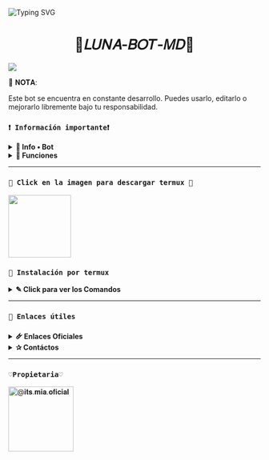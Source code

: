 ![Typing SVG](https://readme-typing-svg.demolab.com?font=Fira+Code&pause=900&color=FF0000&lines=𝐁𝐢𝐞𝐧𝐯𝐞𝐧𝐢𝐝𝐨+𝐚𝐥+𝐑𝐞𝐩𝐨𝐬𝐢𝐭𝐨𝐫𝐢𝐨+𝐎𝐟𝐢𝐜𝐢𝐚𝐥+𝐝𝐞;👑𝐋𝐔𝐍𝐀-𝐁𝐎𝐓👑;𝐆𝐫𝐚𝐜𝐢𝐚𝐬+𝐩𝐨𝐫+𝐩𝐫𝐞𝐟𝐞𝐫𝐢𝐫𝐧𝐨𝐬:𝐂𝐫𝐞𝐚𝐝𝐨+𝐩𝐨𝐫+@𝐢𝐭𝐬.𝐦𝐢𝐚.𝐨𝐟𝐢𝐜𝐢𝐚𝐥𒆜;👑+🌹)

<h1 align="center">🌙𝐿𝑈𝑁𝐴-𝐵𝑂𝑇-𝑀𝐷🌙</h1>

 <img src= "https://files.catbox.moe/g77xv3.png">
    </p>
🧠 𝐍𝐎𝐓𝐀:

Este bot se encuentra en constante desarrollo. Puedes usarlo, editarlo o mejorarlo libremente bajo tu responsabilidad.

### **`❗ Información importante❗`**

<details>
 <summary><b> 👑 Info • Bot</b></summary>

* Este proyecto **no está afiliado de ninguna manera** con `WhatsApp`, `Inc. WhatsApp` es una marca registrada de `WhatsApp LLC`, y este bot es un **desarrollo independiente** que **no tiene ninguna relación oficial con la compañía**.
</details>

<details>
 <summary><b> 👑 Funciones</b></summary>

> Bot en desarrollo si presenta alguna falla reportar al creador para darle una solución óptima.

- [x] Interacción con voz y texto
- [x] Configuración de grupo
- [x] antidelete, antilink, antispam, etc
- [x] Bienvenida personalizada
- [x] Juegos, tictactoe, mate, etc
- [x] Chatbot (simsimi)
- [x] Chatbot (autoresponder)
- [x] Crear sticker de image/video/gif/url
- [x] SubBot (Jadibot)
- [x] Buscador Google
- [x] Juego RPG
- [x] Personalizar imagen del menú
- [x] Descarga de música y video De YT
- [ ] Otros

</details>

---

### **`🍬 Click en la imagen para descargar termux 🍬`**
<a
href="https://www.mediafire.com/file/llugt4zgj7g3n3u/com.termux_1020.apk/file"><img src="https://qu.ax/finc.jpg" height="125px"></a> 

### **`🌹 Instalación por termux`**

<details>
 <summary><b> ✎ Click para ver los Comandos </b></summary>

### **🌹 Instalación manual por termux**
> Nota: Copie y pegue los comandos en termux uno por uno.
```bash
termux-setup-storage
```

```bash
apt update && apt upgrade && pkg install -y git nodejs ffmpeg imagemagick yarn
```

```bash
git clone https://github.com/miaoficial02/Luna-bot-v1 && cd Luna-bot-v1
```

```bash
yarn install
```

```bash
npm install
```

```bash
npm update
```

```bash
npm start
```

> Si aparece (Y/I/N/O/D/Z) [default=N] ? use la letra "y" + "ENTER" para continuar con la instalación

### **🌹 Activar en caso de detenerse en termux🌹**

> Si después de instalar el bot en Termux se detiene (pantalla en blanco, pérdida de conexión a Internet, reinicio del dispositivo), sigue estos pasos:

🔰 Abre Termux y navega al directorio del bot:
   
   ```bash
    cd Luna-bot-v1
   ```

🔰 Inicia el bot nuevamente:
  
   ```bash
    npm start
   ```

### **💫 Volverte owner del Bot**

> Si después de instalar el bot en Termux y iniciar la session del bot (deseas poner tu número es la lista de owner pon este comando:

   ```bash
    cd Luna-bot-v1 && nano settings.js
   ```

</details>

---
### **`🌙 Enlaces útiles`**

<details>
 <summary><b> 🜸 Enlaces Oficiales </b></summary>

 * Canal Oficial  [`¡Click aquí!`](https://whatsapp.com/channel/0029VbBOqfT5q08ULqdpok3Z)
* Grupo Oficial [`¡Click aquí!`](https://chat.whatsapp.com/CS3lv0SdzqCJZoYflz0EsM)
* Canal Oficial 2 [`¡Click aquí!`](https://whatsapp.com/channel/0029Van1PcoFSAt50tWN4d0x)
</details>

<details>
<summary><b> ✰ Contáctos</b></summary>

* Correo: [`Aquí`](itss.mia.oficial@gmail.com)

</details>

---

### **`♡Propietaria♡`**
<a
href="https://github.com/miaoficial02"><img src="https://github.com/miaoficial02.png" width="130" height="130" alt="
@𝐢𝐭𝐬.𝐦𝐢𝐚.𝐨𝐟𝐢𝐜𝐢𝐚𝐥"/></a>
